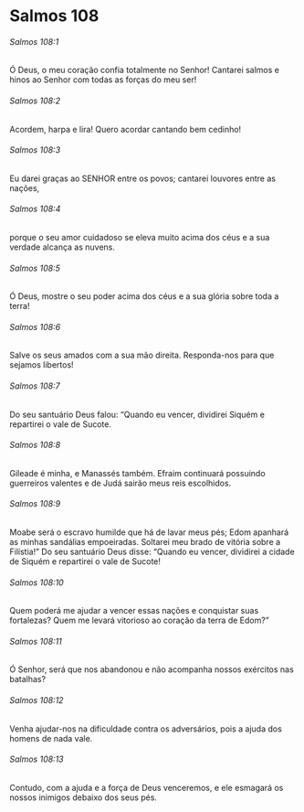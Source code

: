 # Salmos 108

###### Salmos 108:1

Ó Deus, o meu coração confia totalmente no Senhor! Cantarei salmos e hinos ao Senhor com todas as forças do meu ser!

###### Salmos 108:2

Acordem, harpa e lira! Quero acordar cantando bem cedinho!

###### Salmos 108:3

Eu darei graças ao SENHOR entre os povos; cantarei louvores entre as nações,

###### Salmos 108:4

porque o seu amor cuidadoso se eleva muito acima dos céus e a sua verdade alcança as nuvens.

###### Salmos 108:5

Ó Deus, mostre o seu poder acima dos céus e a sua glória sobre toda a terra!

###### Salmos 108:6

Salve os seus amados com a sua mão direita. Responda-nos para que sejamos libertos!

###### Salmos 108:7

Do seu santuário Deus falou: “Quando eu vencer, dividirei Siquém e repartirei o vale de Sucote.

###### Salmos 108:8

Gileade é minha, e Manassés também. Efraim continuará possuindo guerreiros valentes e de Judá sairão meus reis escolhidos.

###### Salmos 108:9

Moabe será o escravo humilde que há de lavar meus pés; Edom apanhará as minhas sandálias empoeiradas. Soltarei meu brado de vitória sobre a Filístia!” Do seu santuário Deus disse: “Quando eu vencer, dividirei a cidade de Siquém e repartirei o vale de Sucote!

###### Salmos 108:10

Quem poderá me ajudar a vencer essas nações e conquistar suas fortalezas? Quem me levará vitorioso ao coração da terra de Edom?”

###### Salmos 108:11

Ó Senhor, será que nos abandonou e não acompanha nossos exércitos nas batalhas?

###### Salmos 108:12

Venha ajudar-nos na dificuldade contra os adversários, pois a ajuda dos homens de nada vale.

###### Salmos 108:13

Contudo, com a ajuda e a força de Deus venceremos, e ele esmagará os nossos inimigos debaixo dos seus pés.

